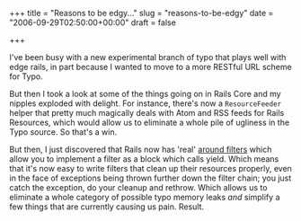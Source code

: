 +++
title = "Reasons to be edgy..."
slug = "reasons-to-be-edgy"
date = "2006-09-29T02:50:00+00:00"
draft = false

+++

I've been busy with a new experimental branch of typo that plays well with edge rails, in part because I wanted to move to a more RESTful URL scheme for Typo.

But then I took a look at some of the things going on in Rails Core and my nipples exploded with delight. For instance, there's now a `ResourceFeeder` helper that pretty much magically deals with Atom and RSS feeds for Rails Resources, which would allow us to eliminate a whole pile of ugliness in the Typo source. So that's a win.

But then, I just discovered that Rails now has 'real' [around filters](http://dev.rubyonrails.org/changeset/5163) which allow you to implement a filter as a block which calls yield. Which means that it's now easy to write filters that clean up their resources properly, even in the face of exceptions being thrown further down the filter chain; you just catch the exception, do your cleanup and rethrow. Which allows us to eliminate a whole category of possible typo memory leaks *and* simplify a few things that are currently causing us pain. Result.
